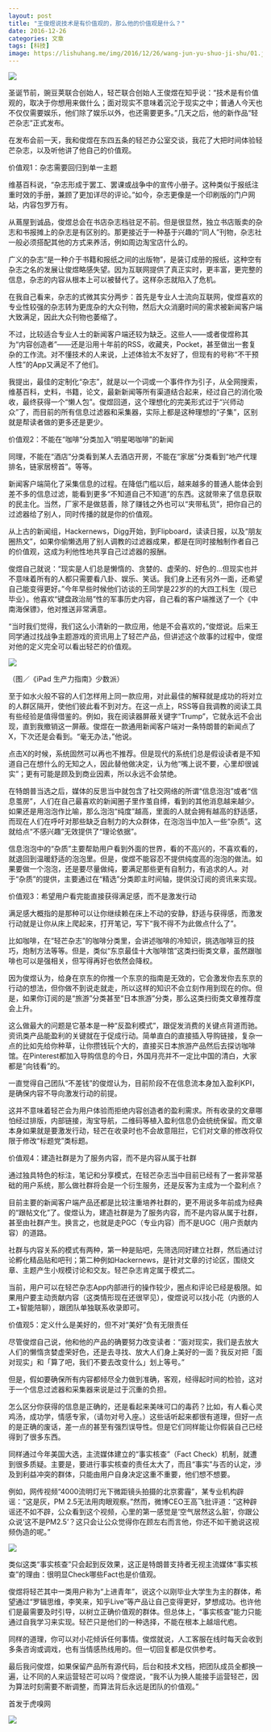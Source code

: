 ```yaml
---
layout: post
title: "王俊煜说技术是有价值观的，那么他的价值观是什么？"
date: 2016-12-26
categories: 文章
tags: [科技]
image: https://lishuhang.me/img/2016/12/26/wang-jun-yu-shuo-ji-shu/01.jpg
---
```


![](http://mmbiz.qpic.cn/mmbiz_png/AdRKyBVLoHKNDW7Ovxgr9dWaxKcUibtbsNYmsppupPXT9dqNtxT05xPxVZAL5iaZq2ibjian2xvGXbq73TJhMXRvvQ/0?wx_fmt=png)

圣诞节前，豌豆荚联合创始人，轻芒联合创始人王俊煜在知乎说：“技术是有价值观的，取决于你想用来做什么；面对现实不意味着沉沦于现实之中；普通人今天也不仅仅需要娱乐，他们除了娱乐以外，也还需要更多。”几天之后，他的新作品“轻芒杂志”正式发布。

在发布会前一天，我和俊煜在东四五条的轻芒办公室交谈，我花了大把时间体验轻芒杂志，以及听他讲了他自己的价值观。

价值观1：杂志需要回归到单一主题

维基百科说，“杂志形成于罢工、罢课或战争中的宣传小册子。这种类似于报纸注重时效的手册，兼顾了更加详尽的评论。”如今，杂志更像是一个印刷版的门户网站，内容包罗万有。

从蔦屋到诚品，俊煜总会在书店杂志档驻足不前。但是很显然，独立书店贩卖的杂志和书报摊上的杂志是有区别的。那更接近于一种基于兴趣的“同人”刊物，杂志社一般必须搭配其他的方式来养活，例如周边淘宝店什么的。

广义的杂志“是一种介于书籍和报纸之间的出版物”，是装订成册的报纸，这种空有杂志之名的发展让俊煜略感失望。因为互联网提供了真正实时，更丰富，更完整的信息，杂志的内容从根本上可以被替代了。这样杂志就陷入了危机。

在我自己看来，杂志的式微其实分两步：首先是专业人士流向互联网，俊煜喜欢的专业性较强的杂志转为更庞杂的大众刊物，然后大众消磨时间的需求被新闻客户端大致满足，因此大众刊物也萎缩了。

不过，比较适合专业人士的新闻客户端还较为缺乏。这些人——或者俊煜称其为“内容创造者”——还是沿用十年前的RSS，收藏夹，Pocket，甚至做出一套复杂的工作流。对不懂技术的人来说，上述体验太不友好了，但现有的号称“不干预人性”的App又满足不了他们。

我提出，最佳的定制化“杂志”，就是以一个词或一个事件作为引子，从全网搜索，维基百科，史料，书籍，论文，最新新闻等所有渠道结合起来，经过自己的消化吸收，最终获得一个“懒人包”。俊煜回道，这个理想化的完美形式过于“兴师动众”了，而目前的所有信息过滤器和采集器，实际上都是这种理想的“子集”，区别就是帮读者做的更多还是更少。

价值观2：不能在“咖啡”分类加入“明星喝咖啡”的新闻

同理，不能在“酒店”分类看到某人去酒店开房，不能在“家居”分类看到“地产代理排名，链家居榜首”。等等。

新闻客户端简化了采集信息的过程。在降低门槛以后，越来越多的普通人能体会到差不多的信息过滤，能看到更多“不知道自己不知道”的东西。这就带来了信息获取的民主化。当然，厂家不是做慈善，除了赚钱之外也可以“夹带私货”，把你自己的过滤器给了别人，同时传播的就是你的价值观。

从上古的新闻组，Hackernews，Digg开始，到Flipboard，读读日报，以及“朋友圈热文”，如果你偷懒选用了别人调教的过滤器成果，都是在同时接触制作者自己的价值观，这成为利他性地共享自己过滤器的报酬。

俊煜自己就说：“现实是人们总是懒惰的、贪婪的、虚荣的、好色的…但现实也并不意味着所有的人都只需要看八卦、娱乐、笑话。我们身上还有另外一面，还希望自己能变得更好。”今年早些时候他们访谈的王同学是22岁的的大四工科生（现已毕业）。他喜欢“键盘政治局”性的军事历史内容，自己看的客户端推送了一个《中南海保镖》，他对推送非常满意。

“当时我们觉得，我们这么小清新的一款应用，他是不会喜欢的，”俊煜说。后来王同学通过找战争主题游戏的资讯用上了轻芒产品，但讲述这个故事的过程中，俊煜对他的定义完全可以看出轻芒的价值观。

![](https://lishuhang.me/img/2016/12/26/wang-jun-yu-shuo-ji-shu/01.jpg)

（图／《iPad 生产力指南》少数派）

至于如水火般不容的人们怎样用上同一款应用，对此最佳的解释就是成功的将对立的人群区隔开，使他们彼此看不到对方。在这一点上，RSS等自我调教的阅读工具有些经验是值得借鉴的。例如，我在阅读器屏蔽关键字“Trump”，它就永远不会出现，直到我撤销这一屏蔽。俊煜在一款通用新闻客户端对一条特朗普的新闻点了X，下次还是会看到。“毫无办法，”他说。

点击X的时候，系统固然可以再也不推荐。但是现代的系统们总是假设读者是不知道自己在想什么的无知之人，因此替他做决定，认为他“嘴上说不要，心里却很诚实”；更有可能是顾及到商业因素，所以永远不会禁绝。

在特朗普当选之后，媒体的反思当中就包含了社交网络的所谓“信息泡泡”或者“信息茧房”，人们在自己最喜欢的新闻圈子里作茧自缚，看到的其他消息越来越少。如果还是用泡泡作比喻，那么泡泡“纯度”越高，里面的人就会拥有越高的舒适感，而现在人们在呼吁对那些缺乏自制力的大众群体，在泡泡当中加入一些“杂质”。这就给点“不感兴趣”无效提供了“理论依据”。

信息泡泡中的“杂质”主要帮助用户看到外面的世界，看的不高兴的，不喜欢看的，就退回到温暖舒适的泡泡里。但是，俊煜不能容忍不提供纯度高的泡泡的做法。如果要做一个泡泡，还是要尽量做纯，要满足那些更有自制力，有追求的人。对于“杂质”的提供，主要通过在“精选”分类即主时间轴，提供没订阅的资讯来实现。

价值观3：希望用户看完能直接获得满足感，而不是激发行动

满足感大概指的是那种可以让你继续赖在床上不动的安静，舒适与获得感，而激发行动就是让你从床上爬起来，打开笔记，写下“我不得不为此做点什么了”。

比如咖啡，在“轻芒杂志”的咖啡分类里，会讲述咖啡的冷知识，挑选咖啡豆的技巧，炮制方法等等。但是，类似“东京最佳十大咖啡馆”这类扫街类文章，虽然跟咖啡也可以是强相关，但写得再好也依然会降权。

因为俊煜认为，给身在京东的你推一个东京的指南是无效的，它会激发你去东京的行动的想法，但你做不到说走就走，所以这样的知识不会立刻作用到现在的你。但是，如果你订阅的是“旅游”分类甚至“日本旅游”分类，那么这类扫街类文章推荐度会上升。

这么做最大的问题是它基本是一种“反盈利模式”，跟促发消费的关键点背道而驰。资讯类产品能盈利的关键就在于促成行动。简单直白的直接插入导购链接，复杂一点的比如先给你种草，让你攒钱玩个大的，直接买日本旅游产品然后去探访咖啡馆。在Pinterest都加入导购信息的今日，外国月亮并不一定比中国的清白，大家都是“向钱看”的。

一直觉得自己团队“不差钱”的俊煜认为，目前阶段不在信息流本身加入盈利KPI，是确保内容不导向激发行动的前提。

这并不意味着轻芒会为用户体验而拒绝内容创造者的盈利需求。所有收录的文章哪怕经过排版，内部链接，淘宝导航，二维码等植入盈利信息仍会统统保留。而文章本身如果就是要激发行动，轻芒在收录时也不会故意阻拦，它们对文章的修改将仅限于修改“标题党”类标题。

价值观4：建造社群是为了服务内容，而不是内容从属于社群

通过独具特色的标注，笔记和分享模式，在轻芒杂志当中目前已经有了一套非常基础的用户系统，那么做社群将会是一个衍生服务，还是反客为主成为一个盈利点？

目前主要的新闻客户端产品还都是比较注重培养社群的，更不用说多年前成为经典的“跟帖文化”了。俊煜认为，建造社群是为了服务内容，而不是内容从属于社群，甚至由社群产生。换言之，也就是走PGC（专业内容）而不是UGC（用户贡献内容）的道路。

社群与内容关系的模式有两种，第一种是贴吧，先筛选同好建立社群，然后通过讨论孵化精品贴和吧刊；第二种例如Hackernews，是针对文章的讨论区，围绕文章、主题产生小规模讨论和交友。轻芒杂志肯定属于模式二。

当前，用户可以在轻芒杂志App内部进行的操作较少，圈点和评论已经是极限。如果用户要主动贡献内容（这类情形现在还很罕见），俊煜说可以找小花（内嵌的人工+智能陪聊），跟团队单独联系收录即可。

价值观5：定义什么是美好的，但不对“美好”负有无限责任

尽管俊煜自己说，他和他的产品的确要努力改变读者：“面对现实，我们是去放大人们的懒惰贪婪虚荣好色，还是去寻找、放大人们身上美好的一面？我反对把「面对现实」和「算了吧，我们不要去改变什么」划上等号。”

但是，假如要确保所有内容都倾尽全力做到准确，客观，经得起时间的检验，这对于一个信息过滤器和采集器来说是过于沉重的负担。

怎么区分你获得的信息是正确的，还是看起来美味可口的毒药？比如，有人看心灵鸡汤，成功学，情感专家，（请勿对号入座。）这些话听起来都很有道理，但好一点的是正确的废话，差一点的甚至有强烈误导性。但是它们同样能让你假装自己已经得到了很多东西。

同样通过今年美国大选，主流媒体建立的“事实核查”（Fact Check）机制，就遭到很多质疑。主要是，要进行事实核查的责任太大了，而且“事实”与否的认定，涉及到利益冲突的群体，只能由用户自身决定这重不重要，他们想不想要。

例如，网传视频“4000流明灯光下微距镜头拍摄的北京雾霾”，某专业机构辟谣：“这是灰，PM 2.5无法用肉眼观察。”然而，微博CEO王高飞批评道：“这种辟谣还不如不辟，公众看到这个视频，心里的第一感觉是‘空气居然这么脏’，你跟公众说‘这不是PM2.5’？这只会让公众觉得你在顾左右而言他，你还不如干脆说这视频伪造的呢。”

![](https://lishuhang.me/img/2016/12/26/wang-jun-yu-shuo-ji-shu/02.png)

类似这类“事实核查”只会起到反效果，这正是特朗普支持者无视主流媒体“事实核查”的理由：很明显Check哪些Fact也是价值观。

俊煜将轻芒其中一类用户称为“上进青年”，说这个以刚毕业大学生为主的群体，希望通过“罗辑思维，李笑来，知乎Live”等产品让自己变得更好，梦想成功。也许他们是最需要及时引导，以树立正确价值观的群体。但总体上，“事实核查”能力只能通过自我学习来实现。轻芒只是他们的一种选择，不能在根本上越俎代庖。

同样的道理，你可以对小花倾诉任何事情。俊煜就说，人工客服在线时每天会收到多条咨询或调戏，也有当情感热线用的。但一切回复都是仅供参考。

最后我问俊煜，如果保留产品所有源代码，后台和技术文档，把团队成员全都换一遍，让不同的人来运营轻芒可以吗？俊煜说，“我不认为换人能接手运营轻芒，因为算法时刻需要不断调整，而算法背后永远是团队的价值观。”

首发于虎嗅网

![](https://lishuhang.me/img/2016/12/26/wang-jun-yu-shuo-ji-shu/03.jpg)